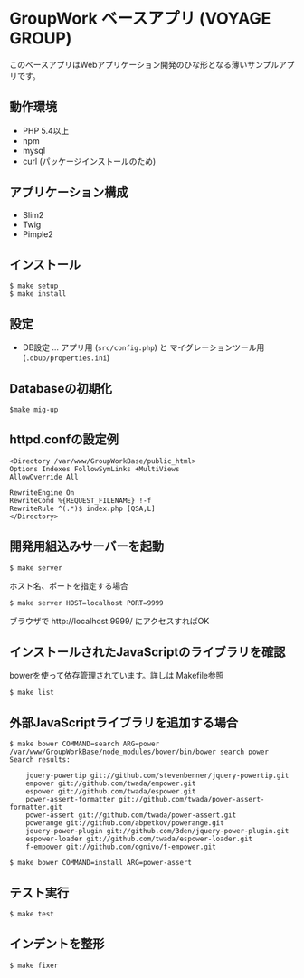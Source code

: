 GroupWork ベースアプリ (VOYAGE GROUP)
===================================

このベースアプリはWebアプリケーション開発のひな形となる薄いサンプルアプリです。

## 動作環境

* PHP 5.4以上
* npm
* mysql
* curl (パッケージインストールのため)

## アプリケーション構成

* Slim2
* Twig
* Pimple2



## インストール

    $ make setup
    $ make install

## 設定

- DB設定 ... アプリ用 (`src/config.php`) と マイグレーションツール用 (`.dbup/properties.ini`)

## Databaseの初期化

    $make mig-up

## httpd.confの設定例

    <Directory /var/www/GroupWorkBase/public_html>
    Options Indexes FollowSymLinks +MultiViews
    AllowOverride All

    RewriteEngine On
    RewriteCond %{REQUEST_FILENAME} !-f
    RewriteRule ^(.*)$ index.php [QSA,L]
    </Directory>

## 開発用組込みサーバーを起動

    $ make server

ホスト名、ポートを指定する場合

    $ make server HOST=localhost PORT=9999

ブラウザで http://localhost:9999/ にアクセスすればOK

## インストールされたJavaScriptのライブラリを確認

bowerを使って依存管理されています。詳しは Makefile参照

    $ make list

## 外部JavaScriptライブラリを追加する場合

    $ make bower COMMAND=search ARG=power
    /var/www/GroupWorkBase/node_modules/bower/bin/bower search power
    Search results:

        jquery-powertip git://github.com/stevenbenner/jquery-powertip.git
        empower git://github.com/twada/empower.git
        espower git://github.com/twada/espower.git
        power-assert-formatter git://github.com/twada/power-assert-formatter.git
        power-assert git://github.com/twada/power-assert.git
        powerange git://github.com/abpetkov/powerange.git
        jquery-power-plugin git://github.com/3den/jquery-power-plugin.git
        espower-loader git://github.com/twada/espower-loader.git
        f-empower git://github.com/ognivo/f-empower.git

    $ make bower COMMAND=install ARG=power-assert

## テスト実行

    $ make test

## インデントを整形

    $ make fixer



